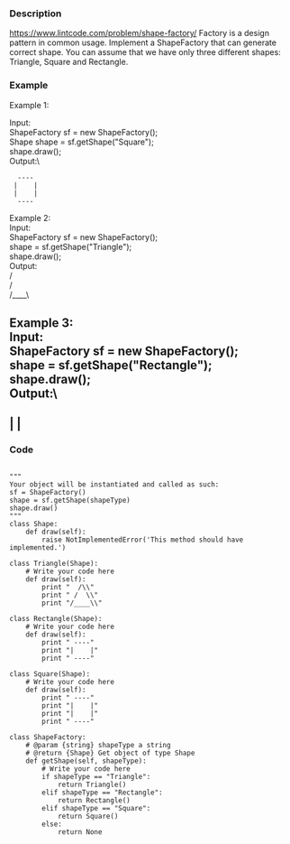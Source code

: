 ### Description
https://www.lintcode.com/problem/shape-factory/
Factory is a design pattern in common usage. Implement a ShapeFactory that can generate correct shape.
You can assume that we have only three different shapes: Triangle, Square and Rectangle.

### Example
Example 1:

Input:\
ShapeFactory sf = new ShapeFactory();\
Shape shape = sf.getShape("Square");\
shape.draw();\
Output:\
```
  ----
 |    |
 |    |
  ----
```

Example 2:\
Input:\
ShapeFactory sf = new ShapeFactory();\
shape = sf.getShape("Triangle");\
shape.draw();\
Output:\
   /\
  /  \
 /____\
 
Example 3:\
Input:\
ShapeFactory sf = new ShapeFactory();\
shape = sf.getShape("Rectangle");\
shape.draw();\
Output:\
  ----
 |    |
  ----

### Code
```

"""
Your object will be instantiated and called as such:
sf = ShapeFactory()
shape = sf.getShape(shapeType)
shape.draw()
"""
class Shape:
    def draw(self):
        raise NotImplementedError('This method should have implemented.')

class Triangle(Shape):
    # Write your code here
    def draw(self):
        print "  /\\"
        print " /  \\"
        print "/____\\"

class Rectangle(Shape):
    # Write your code here
    def draw(self):
        print " ----"
        print "|    |"
        print " ----"

class Square(Shape):
    # Write your code here
    def draw(self):
        print " ----"
        print "|    |"
        print "|    |"
        print " ----"

class ShapeFactory:
    # @param {string} shapeType a string
    # @return {Shape} Get object of type Shape
    def getShape(self, shapeType):
        # Write your code here
        if shapeType == "Triangle":
            return Triangle()
        elif shapeType == "Rectangle":
            return Rectangle()
        elif shapeType == "Square":
            return Square()
        else:
            return None
```
